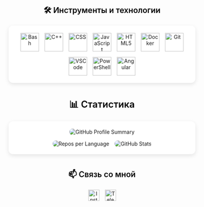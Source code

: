 <div align="center" style="font-family: -apple-system, BlinkMacSystemFont, 'Segoe UI', Roboto, sans-serif; color: #1a1a1a;">
  <!-- Инструменты и языки программирования -->
  <section style="margin: 40px 0;">
    <h3 style="font-size: 1.5em; font-weight: 600; color: #000;">🛠 Инструменты и технологии</h3>
    <div style="display: flex; flex-wrap: wrap; gap: 15px; justify-content: center; padding: 20px; background: #fff; border-radius: 12px; box-shadow: 0 4px 12px rgba(0,0,0,0.1);">
      <img src="https://skillicons.dev/icons?i=bash" title="Bash" alt="Bash" width="50" height="50" style="transition: transform 0.3s;"/>
      <img src="https://skillicons.dev/icons?i=cpp" title="C++" alt="C++" width="50" height="50" style="transition: transform 0.3s;"/>
      <img src="https://skillicons.dev/icons?i=css" title="CSS3" alt="CSS" width="50" height="50" style="transition: transform 0.3s;"/>
      <img src="https://skillicons.dev/icons?i=js" title="JavaScript" alt="JavaScript" width="50" height="50" style="transition: transform 0.3s;"/>
      <img src="https://skillicons.dev/icons?i=html" title="HTML5" alt="HTML5" width="50" height="50" style="transition: transform 0.3s;"/>
      <img src="https://skillicons.dev/icons?i=docker" title="Docker" alt="Docker" width="50" height="50" style="transition: transform 0.3s;"/>
      <img src="https://skillicons.dev/icons?i=git" title="Git" alt="Git" width="50" height="50" style="transition: transform 0.3s;"/>
      <img src="https://skillicons.dev/icons?i=vscode" title="VSCode" alt="VSCode" width="50" height="50" style="transition: transform 0.3s;"/>
      <img src="https://skillicons.dev/icons?i=powershell" title="PowerShell" alt="PowerShell" width="50" height="50" style="transition: transform 0.3s;"/>
      <img src="https://skillicons.dev/icons?i=angular" title="Angular" alt="Angular" width="50" height="50" style="transition: transform 0.3s;"/>
    </div>
  </section>

  <!-- Статистика -->
  <section style="margin: 40px 0;">
    <h2 style="font-size: 1.8em; font-weight: 600; color: #000;">📊 Статистика</h2>
    <div style="display: flex; flex-direction: column; gap: 15px; align-items: center; background: #fff; padding: 20px; border-radius: 12px; box-shadow: 0 4px 12px rgba(0,0,0,0.1);">
      <img src="https://github-profile-summary-cards.vercel.app/api/cards/profile-details?username=alixanov&theme=2077" alt="GitHub Profile Summary" style="border-radius: 8px; max-width: 100%;"/>
      <div style="display: flex; gap: 15px; flex-wrap: wrap; justify-content: center;">
        <img src="https://github-profile-summary-cards.vercel.app/api/cards/repos-per-language?username=alixanov&theme=2077" alt="Repos per Language" style="border-radius: 8px;"/>
        <img src="https://github-profile-summary-cards.vercel.app/api/cards/stats?username=alixanov&theme=2077" alt="GitHub Stats" style="border-radius: 8px;"/>
      </div>
    </div>
  </section>

  <!-- Контакты -->
  <section style="margin: 40px 0;">
    <h3 style="font-size: 1.5em; font-weight: 600; color: #000;">📫 Связь со мной</h3>
    <div style="display: flex; gap: 15px; justify-content: center;">
      <a href="https://www.instagram.com/alikhanov.13/" style="text-decoration: none;">
        <img src="https://img.shields.io/badge/Instagram-E4405F?style=flat&logo=instagram&logoColor=white" alt="Instagram" style="height: 30px;"/>
      </a>
      <a href="https://t.me/alikhanov13" style="text-decoration: none;">
        <img src="https://img.shields.io/badge/Telegram-2CA5E0?style=flat&logo=telegram&logoColor=white" alt="Telegram" style="height: 30px;"/>
      </a>
    </div>
  </section>
</div>

<style>
  img:hover {
    transform: scale(1.1);
  }
</style>
